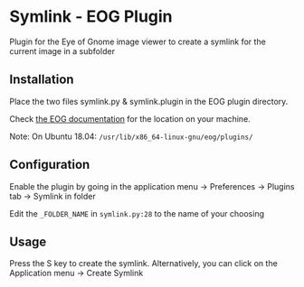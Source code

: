 # Symlink - EOG Plugin
Plugin for the Eye of Gnome image viewer to create a symlink for the current image in a subfolder


## Installation
Place the two files symlink.py & symlink.plugin in the EOG plugin directory.

Check [the EOG documentation](https://wiki.gnome.org/Apps/EyeOfGnome/Plugins) for the location on your machine.

Note: On Ubuntu 18.04: `/usr/lib/x86_64-linux-gnu/eog/plugins/`

## Configuration
Enable the plugin by going in the application menu -> Preferences -> Plugins tab -> Symlink in folder

Edit the `_FOLDER_NAME` in `symlink.py:28` to the name of your choosing

## Usage
Press the S key to create the symlink. Alternatively, you can click on the Application menu -> Create Symlink

